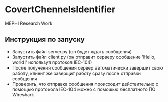 # CovertChennelsIdentifier
MEPHI  Research Work

## Инструкция по запуску

- Запустить файл server.py (он будет ждать сообщения)
- Запустить файл client.py (он отправит серверу сообщение 'Hello, world!' используя протокол IEC-104)
- После получения сообщения сервер автоматически завершит свою работу, клиент же заверщит работу сразу после отправки сообщения
- Проверить, что отправка сообщения происходит действительно с помощью протокола IEC-104 можно с помощью бесплатного ПО Wireshark

